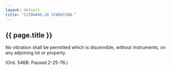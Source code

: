 ```yaml
---
layout: default 
title: "1270&#46;26 VIBRATION."
---
```


{{ page.title }}
----------------

No vibration shall be permitted which is discernible, without
instruments, on any adjoining lot or property.

(Ord. 546B. Passed 2-25-76.)
